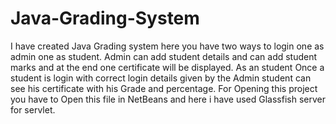 # Java-Grading-System
I have created Java Grading system here you have two ways to login one as admin one as student. Admin can add student details and can add student marks and  at the end one certificate will be displayed. As an student Once a student is login with correct login details given by the Admin student can see his certificate with his Grade and percentage.
For Opening this project you have to Open this file in NetBeans and here i have used Glassfish server for servlet.
